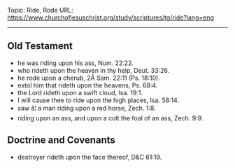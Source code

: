 Topic: Ride, Rode
URL: https://www.churchofjesuschrist.org/study/scriptures/tg/ride?lang=eng

---

## Old Testament

- he was riding upon his ass, Num. 22:22.
- who rideth upon the heaven in thy help, Deut. 33:26.
- he rode upon a cherub, 2Â Sam. 22:11 (Ps. 18:10).
- extol him that rideth upon the heavens, Ps. 68:4.
- the Lord rideth upon a swift cloud, Isa. 19:1.
- I will cause thee to ride upon the high places, Isa. 58:14.
- saw â¦ a man riding upon a red horse, Zech. 1:8.
- riding upon an ass, and upon a colt the foal of an ass, Zech. 9:9.

## Doctrine and Covenants

- destroyer rideth upon the face thereof, D&C 61:19.

